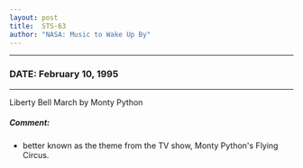```yaml
---
layout: post
title:  STS-63
author: "NASA: Music to Wake Up By"
---
```


----
### DATE: February 10, 1995
----
Liberty Bell March by Monty Python

##### Comment:
* better known as the theme from the TV show, Monty Python's Flying Circus.
